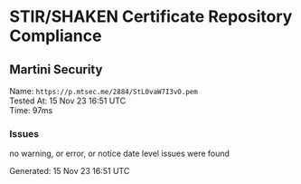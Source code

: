 # STIR/SHAKEN Certificate Repository Compliance

## Martini Security

Name: `https://p.mtsec.me/2884/StL0vaW7I3vO.pem`\
Tested At: 15 Nov 23 16:51 UTC\
Time: 97ms

### Issues

no warning, or error, or notice date level issues were found

Generated: 15 Nov 23 16:51 UTC